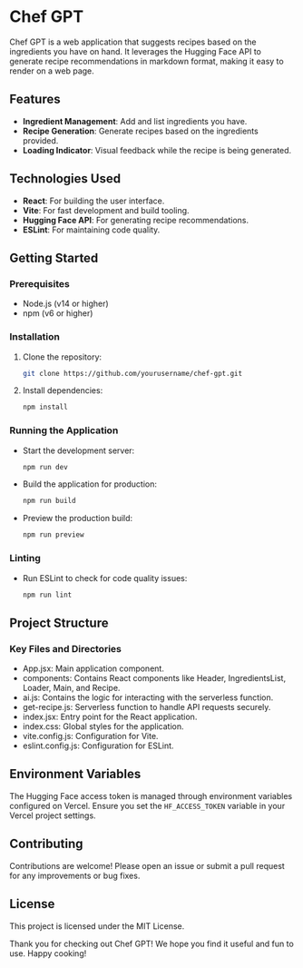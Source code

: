 # Chef GPT

Chef GPT is a web application that suggests recipes based on the ingredients you have on hand. It leverages the Hugging Face API to generate recipe recommendations in markdown format, making it easy to render on a web page.

## Features

- **Ingredient Management**: Add and list ingredients you have.
- **Recipe Generation**: Generate recipes based on the ingredients provided.
- **Loading Indicator**: Visual feedback while the recipe is being generated.

## Technologies Used

- **React**: For building the user interface.
- **Vite**: For fast development and build tooling.
- **Hugging Face API**: For generating recipe recommendations.
- **ESLint**: For maintaining code quality.

## Getting Started

### Prerequisites

- Node.js (v14 or higher)
- npm (v6 or higher)

### Installation

1. Clone the repository:
    ```sh
    git clone https://github.com/yourusername/chef-gpt.git
    ```
2. Install dependencies:
    ```sh
    npm install
    ```

### Running the Application

- Start the development server:
    ```sh
    npm run dev
    ```
- Build the application for production:
    ```sh
    npm run build
    ```
- Preview the production build:
    ```sh
    npm run preview
    ```

### Linting

- Run ESLint to check for code quality issues:
    ```sh
    npm run lint
    ```

## Project Structure

### Key Files and Directories

- App.jsx: Main application component.
- components: Contains React components like Header, IngredientsList, Loader, Main, and Recipe.
- ai.js: Contains the logic for interacting with the serverless function.
- get-recipe.js: Serverless function to handle API requests securely.
- index.jsx: Entry point for the React application.
- index.css: Global styles for the application.
- vite.config.js: Configuration for Vite.
- eslint.config.js: Configuration for ESLint.

## Environment Variables

The Hugging Face access token is managed through environment variables configured on Vercel. Ensure you set the `HF_ACCESS_TOKEN` variable in your Vercel project settings.

## Contributing

Contributions are welcome! Please open an issue or submit a pull request for any improvements or bug fixes.

## License

This project is licensed under the MIT License.

Thank you for checking out Chef GPT! We hope you find it useful and fun to use. Happy cooking!